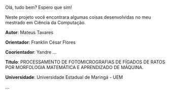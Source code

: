 Olá, tudo bem? Espero que sim! 

Neste projeto você encontrara algumas coisas desenvolvidas no meu mestrado em Ciência da Computação.

**Autor**: Mateus Tavares

**Orientador**: Franklin César Flores

**Coorientador**: Yandre ...

**Título**: PROCESSAMENTO DE FOTOMICROGRAFIAS DE FÍGADOS DE RATOS POR MORFOLOGIA MATEMÁTICA E APRENDIZADO DE MÁQUINA.

**Universidade**: Universidade Estadual de Maringá - UEM

...

